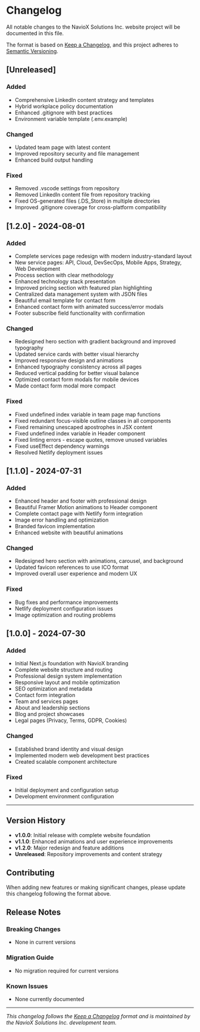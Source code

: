 # Changelog

All notable changes to the NavioX Solutions Inc. website project will be documented in this file.

The format is based on [Keep a Changelog](https://keepachangelog.com/en/1.0.0/),
and this project adheres to [Semantic Versioning](https://semver.org/spec/v2.0.0.html).

## [Unreleased]

### Added

- Comprehensive LinkedIn content strategy and templates
- Hybrid workplace policy documentation
- Enhanced .gitignore with best practices
- Environment variable template (.env.example)

### Changed

- Updated team page with latest content
- Improved repository security and file management
- Enhanced build output handling

### Fixed

- Removed .vscode settings from repository
- Removed LinkedIn content file from repository tracking
- Fixed OS-generated files (.DS_Store) in multiple directories
- Improved .gitignore coverage for cross-platform compatibility

## [1.2.0] - 2024-08-01

### Added

- Complete services page redesign with modern industry-standard layout
- New service pages: API, Cloud, DevSecOps, Mobile Apps, Strategy, Web Development
- Process section with clear methodology
- Enhanced technology stack presentation
- Improved pricing section with featured plan highlighting
- Centralized data management system with JSON files
- Beautiful email template for contact form
- Enhanced contact form with animated success/error modals
- Footer subscribe field functionality with confirmation

### Changed

- Redesigned hero section with gradient background and improved typography
- Updated service cards with better visual hierarchy
- Improved responsive design and animations
- Enhanced typography consistency across all pages
- Reduced vertical padding for better visual balance
- Optimized contact form modals for mobile devices
- Made contact form modal more compact

### Fixed

- Fixed undefined index variable in team page map functions
- Fixed redundant focus-visible outline classes in all components
- Fixed remaining unescaped apostrophes in JSX content
- Fixed undefined index variable in Header component
- Fixed linting errors - escape quotes, remove unused variables
- Fixed useEffect dependency warnings
- Resolved Netlify deployment issues

## [1.1.0] - 2024-07-31

### Added

- Enhanced header and footer with professional design
- Beautiful Framer Motion animations to Header component
- Complete contact page with Netlify form integration
- Image error handling and optimization
- Branded favicon implementation
- Enhanced website with beautiful animations

### Changed

- Redesigned hero section with animations, carousel, and background
- Updated favicon references to use ICO format
- Improved overall user experience and modern UX

### Fixed

- Bug fixes and performance improvements
- Netlify deployment configuration issues
- Image optimization and routing problems

## [1.0.0] - 2024-07-30

### Added

- Initial Next.js foundation with NavioX branding
- Complete website structure and routing
- Professional design system implementation
- Responsive layout and mobile optimization
- SEO optimization and metadata
- Contact form integration
- Team and services pages
- About and leadership sections
- Blog and project showcases
- Legal pages (Privacy, Terms, GDPR, Cookies)

### Changed

- Established brand identity and visual design
- Implemented modern web development best practices
- Created scalable component architecture

### Fixed

- Initial deployment and configuration setup
- Development environment configuration

---

## Version History

- **v1.0.0**: Initial release with complete website foundation
- **v1.1.0**: Enhanced animations and user experience improvements
- **v1.2.0**: Major redesign and feature additions
- **Unreleased**: Repository improvements and content strategy

## Contributing

When adding new features or making significant changes, please update this changelog following the format above.

## Release Notes

### Breaking Changes

- None in current versions

### Migration Guide

- No migration required for current versions

### Known Issues

- None currently documented

---

_This changelog follows the [Keep a Changelog](https://keepachangelog.com/) format and is maintained by the NavioX Solutions Inc. development team._
